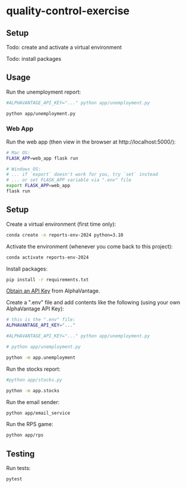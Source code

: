 # quality-control-exercise

## Setup

Todo: create and activate a virtual environment

Todo: install packages


## Usage

Run the unemployment report:

```sh
#ALPHAVANTAGE_API_KEY="..." python app/unemployment.py

python app/unemployment.py

```
### Web App
Run the web app (then view in the browser at http://localhost:5000/):

```sh
# Mac OS:
FLASK_APP=web_app flask run

# Windows OS:
# ... if `export` doesn't work for you, try `set` instead
# ... or set FLASK_APP variable via ".env" file
export FLASK_APP=web_app
flask run
```


## Setup

Create a virtual environment (first time only):

```sh
conda create -n reports-env-2024 python=3.10
```

Activate the environment (whenever you come back to this project):

```sh
conda activate reports-env-2024
```

Install packages:

```sh
pip install -r requirements.txt
```

[Obtain an API Key](https://www.alphavantage.co/support/#api-key) from AlphaVantage.

Create a ".env" file and add contents like the following (using your own AlphaVantage API Key):

```sh
# this is the ".env" file:
ALPHAVANTAGE_API_KEY="..."
```

```sh
#ALPHAVANTAGE_API_KEY="..." python app/unemployment.py

# python app/unemployment.py

python -m app.unemployment
```


Run the stocks report:

```sh
#python app/stocks.py

python -m app.stocks
```

Run the email sender:

```sh
python app/email_service
```

Run the RPS game:

```sh
python app/rps
```

## Testing

Run tests: 

```sh
pytest
```